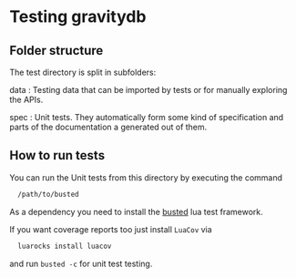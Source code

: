 # Testing gravitydb

## Folder structure

The test directory is split in subfolders:

data
:   Testing data that can be imported by tests or for manually exploring the
    APIs.

spec
:   Unit tests. They automatically form some kind of specification and parts of
    the documentation a generated out of them.

## How to run tests

You can run the Unit tests from this directory by executing the command

```bash
  /path/to/busted
```

As a dependency you need to install the
[busted](http://olivinelabs.com/busted/) lua test framework.

If you want coverage reports too just install `LuaCov` via

```bash
  luarocks install luacov
```

and run `busted -c` for unit test testing.


